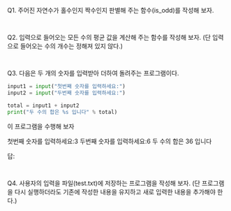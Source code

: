 Q1. 주어진 자연수가 홀수인지 짝수인지 판별해 주는 함수(is_odd)를 작성해 보자.

```Python



```
Q2. 입력으로 들어오는 모든 수의 평균 값을 계산해 주는 함수를 작성해 보자.
(단 입력으로 들어오는 수의 개수는 정해져 있지 않다.)

```Python



```


Q3. 다음은 두 개의 숫자를 입력받아 더하여 돌려주는 프로그램이다.
```python
input1 = input("첫번째 숫자를 입력하세요:")
input2 = input("두번째 숫자를 입력하세요:")

total = input1 + input2
print("두 수의 합은 %s 입니다" % total)
```
이 프로그램을 수행해 보자

첫번째 숫자를 입력하세요:3
두번째 숫자를 입력하세요:6
두 수의 합은 36 입니다

답: 
```Python



```



Q4. 사용자의 입력을 파일(test.txt)에 저장하는 프로그램을 작성해 보자.
(단 프로그램을 다시 실행하더라도 기존에 작성한 내용을 유지하고 새로 입력한 내용을 추가해야 한다.)

```Python



```